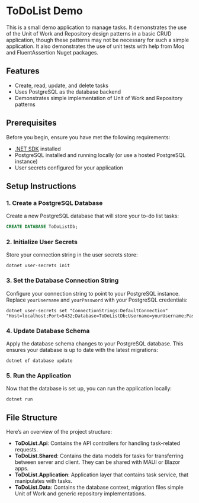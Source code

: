 # ToDoList Demo

This is a small demo application to manage tasks. It demonstrates the use of the Unit of Work and Repository design patterns in
a basic CRUD application, though these patterns may not be necessary for such a simple application. It also demonstrates the use of
unit tests with help from Moq and FluentAssertion Nuget packages.

## Features

- Create, read, update, and delete tasks
- Uses PostgreSQL as the database backend
- Demonstrates simple implementation of Unit of Work and Repository patterns

## Prerequisites

Before you begin, ensure you have met the following requirements:

- [.NET SDK](https://dotnet.microsoft.com/download) installed
- PostgreSQL installed and running locally (or use a hosted PostgreSQL instance)
- User secrets configured for your application

## Setup Instructions

### 1. Create a PostgreSQL Database

Create a new PostgreSQL database that will store your to-do list tasks:

```sql
CREATE DATABASE ToDoListDb;
```

### 2. Initialize User Secrets

Store your connection string in the user secrets store:

```shell
dotnet user-secrets init
```

### 3. Set the Database Connection String

Configure your connection string to point to your PostgreSQL instance. Replace `yourUsername` and `yourPassword` with your PostgreSQL credentials:

```shell
dotnet user-secrets set "ConnectionStrings:DefaultConnection" "Host=localhost;Port=5432;Database=ToDoListDb;Username=yourUsername;Password=yourPassword"
```

### 4. Update Database Schema

Apply the database schema changes to your PostgreSQL database. This ensures your database is up to date with the latest migrations:

```shell
dotnet ef database update
```

### 5. Run the Application

Now that the database is set up, you can run the application locally:

```shell
dotnet run
```

## File Structure

Here’s an overview of the project structure:

- **ToDoList.Api**: Contains the API controllers for handling task-related requests.
- **ToDoList.Shared**: Contains the data models for tasks for transferring between server and client. They can be shared with MAUI or Blazor apps.
- **ToDoList.Application**: Application layer that contains task service, that manipulates with tasks.
- **ToDoList.Data**: Contains the database context, migration files simple Unit of Work and generic repository implementations.

